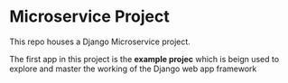# Microservice Project
This repo houses a Django Microservice project.

The first app in this project is the **example projec** which
is beign used to explore and master the working of the Django
web app framework